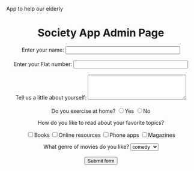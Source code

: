 App to help our elderly
<html>
<head>
<title>Society App Admin Page</title>
</head>
<body>
<form action="Rkanagaraj19.github.io">
<!-- If we remove this, every thing will move to the left of the page-->
<div align="center">
<!--Adds a heading to the form-->
<h1>Society App Admin Page</h1>
Enter your name:
<!-- Input type text for small texts, specify size -->
<input type="text" name="UserName" size=35 maxlength=35 value="">
<!--Adds spaces - remove and see what happens -->
</br></br>
Enter your Flat number:
<input type="text" name="Deptt" size=35 maxlength=35 value=""> </br> </br>
Tell us a little about yourself:
<!-- For writing lot of text like descriptions with text wrapping,
if you dont want text wrapping, you can add wrap = "off" (horizontal scrollbar -->
<textarea name="Comments" cols=30 rows=4></textarea> </br> </br>
Do you exercise at home?
<!-- Radio buttons help you choose one out of the many values -->
<input type="radio" name="exe" value=1>Yes
<input type="radio" name="exe" value=2>No
</p>
How do you like to read about your favorite topics?
<p>
<!--Checkbox lets you select multiple options -->
<input type="checkbox" name="Books">Books
<input type="checkbox" name="Web">Online resources
<input type="checkbox" name="Phone">Phone apps
<input type="checkbox" name="Magazines">Magazines
</p>
What genre of movies do you like?
<!--Select box lets you choose one of the multiple dropdown options-->
<select name="moviepref" ><option>
<option value=1 selected = "true">comedy
<option value=2 >romance
<option value=3 >thriller
<option value=4 >horror
<option value=5 >biopic
</select>
</br></br>
<!--submits the information entered in the form by the user -->
<input type=submit value="Submit form">
</div>
</form>
</body>
</html>

